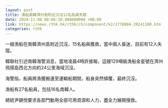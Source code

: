 ```yaml
---
layout: post
title: 漁船南韓濟州島附近沉沒12名船員失蹤
date: 2024-11-08 08:06:20.000000000 +08:00
link: https://news.rthk.hk/rthk/ch/component/k2/1778084-20241108.htm
categories: rthk
---
```


一艘漁船在南韓濟州島附近沉沒，15名船員獲救，當中兩人昏迷，目前有12人失蹤。

韓聯社引述南韓海警消息，當地凌晨4時許接報，這艘129噸級漁船金星號在濟州飛揚島西北方向約24公里海域沉沒。

海警指，船員將漁獲搬運至運輸船期間，船身突然傾覆，最終沉沒。

漁船有27名船員，包括16名南韓人。

總統尹錫悅要求各部門動用全部可用資源和人力，盡全力展開搜救。
